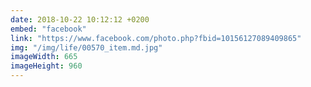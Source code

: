 ```yaml
---
date: 2018-10-22 10:12:12 +0200
embed: "facebook"
link: "https://www.facebook.com/photo.php?fbid=10156127089409865"
img: "/img/life/00570_item.md.jpg"
imageWidth: 665
imageHeight: 960
---
```

